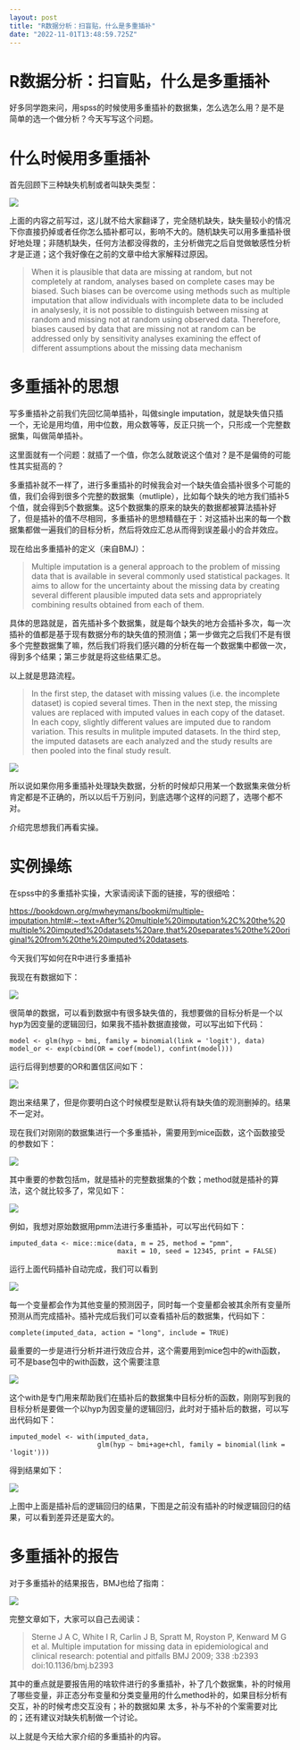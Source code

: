 ```yaml
---
layout: post
title: "R数据分析：扫盲贴，什么是多重插补"
date: "2022-11-01T13:48:59.725Z"
---
```

R数据分析：扫盲贴，什么是多重插补
=================

好多同学跑来问，用spss的时候使用多重插补的数据集，怎么选怎么用？是不是简单的选一个做分析？今天写写这个问题。

什么时候用多重插补
=========

首先回顾下三种缺失机制或者叫缺失类型：

![](https://p26.toutiaoimg.com/img/tos-cn-i-qvj2lq49k0/cc164a548b6c4647a5ead03a59a5bbaa~tplv-tt-shrink:640:0.image)

上面的内容之前写过，这儿就不给大家翻译了，完全随机缺失，缺失量较小的情况下你直接扔掉或者任你怎么插补都可以，影响不大的。随机缺失可以用多重插补很好地处理；非随机缺失，任何方法都没得救的，主分析做完之后自觉做敏感性分析才是正道；这个我好像在之前的文章中给大家解释过原因。

> When it is plausible that data are missing at random, but not completely at random, analyses based on complete cases may be biased. Such biases can be overcome using methods such as multiple imputation that allow individuals with incomplete data to be included in analysesly, it is not possible to distinguish between missing at random and missing not at random using observed data. Therefore, biases caused by data that are missing not at random can be addressed only by sensitivity analyses examining the effect of different assumptions about the missing data mechanism

多重插补的思想
=======

写多重插补之前我们先回忆简单插补，叫做single imputation，就是缺失值只插一个，无论是用均值，用中位数，用众数等等，反正只挑一个，只形成一个完整数据集，叫做简单插补。

这里面就有一个问题：就插了一个值，你怎么就敢说这个值对？是不是偏倚的可能性其实挺高的？

多重插补就不一样了，进行多重插补的时候我会对一个缺失值会插补很多个可能的值，我们会得到很多个完整的数据集（mutliple），比如每个缺失的地方我们插补5个值，就会得到5个数据集。这5个数据集的原来的缺失的数据都被算法插补好了，但是插补的值不尽相同，多重插补的思想精髓在于：对这插补出来的每一个数据集都做一遍我们的目标分析，然后将效应汇总从而得到误差最小的合并效应。

现在给出多重插补的定义（来自BMJ）：

> Multiple imputation is a general approach to the problem of missing data that is available in several commonly used statistical packages. It aims to allow for the uncertainty about the missing data by creating several different plausible imputed data sets and appropriately combining results obtained from each of them.

具体的思路就是，首先插补多个数据集，就是每个缺失的地方会插补多次，每一次插补的值都是基于现有数据分布的缺失值的预测值；第一步做完之后我们不是有很多个完整数据集了嘛，然后我们将我们感兴趣的分析在每一个数据集中都做一次，得到多个结果；第三步就是将这些结果汇总。

以上就是思路流程。

> In the first step, the dataset with missing values (i.e. the incomplete dataset) is copied several times. Then in the next step, the missing values are replaced with imputed values in each copy of the dataset. In each copy, slightly different values are imputed due to random variation. This results in mulitple imputed datasets. In the third step, the imputed datasets are each analyzed and the study results are then pooled into the final study result.

![](https://p9.toutiaoimg.com/img/tos-cn-i-qvj2lq49k0/6ca90f8fde684bc9a896fa211223f338~tplv-tt-shrink:640:0.image)

所以说如果你用多重插补处理缺失数据，分析的时候却只用某一个数据集来做分析肯定都是不正确的，所以以后千万别问，到底选哪个这样的问题了，选哪个都不对。

介绍完思想我们再看实操。

实例操练
====

在spss中的多重插补实操，大家请阅读下面的链接，写的很细哈：

https://bookdown.org/mwheymans/bookmi/multiple-imputation.html#:~:text=After%20multiple%20imputation%2C%20the%20multiple%20imputed%20datasets%20are,that%20separates%20the%20original%20from%20the%20imputed%20datasets.

今天我们写如何在R中进行多重插补

我现在有数据如下：

![](https://p9.toutiaoimg.com/img/tos-cn-i-qvj2lq49k0/57bee3e4fb4d45c4bfd147fa2395f30e~tplv-tt-shrink:640:0.image)

很简单的数据，可以看到数据中有很多缺失值的，我想要做的目标分析是一个以hyp为因变量的逻辑回归，如果我不插补数据直接做，可以写出如下代码：

    model <- glm(hyp ~ bmi, family = binomial(link = 'logit'), data)
    model_or <- exp(cbind(OR = coef(model), confint(model)))

运行后得到想要的OR和置信区间如下：

![](https://p9.toutiaoimg.com/img/tos-cn-i-qvj2lq49k0/eb66c9ce23274334b81cb2aeb7557be0~tplv-tt-shrink:640:0.image)

跑出来结果了，但是你要明白这个时候模型是默认将有缺失值的观测删掉的。结果不一定对。

现在我们对刚刚的数据集进行一个多重插补，需要用到mice函数，这个函数接受的参数如下：

![](https://p26.toutiaoimg.com/img/tos-cn-i-qvj2lq49k0/3ea7978f346443db938b7303528c6e5e~tplv-tt-shrink:640:0.image)

其中重要的参数包括m，就是插补的完整数据集的个数；method就是插补的算法，这个就比较多了，常见如下：

![](https://p9.toutiaoimg.com/img/tos-cn-i-qvj2lq49k0/f70756aff1f54c95a106a6aa039bb06c~tplv-tt-shrink:640:0.image)

例如，我想对原始数据用pmm法进行多重插补，可以写出代码如下：

    imputed_data <- mice::mice(data, m = 25, method = "pmm", 
                               maxit = 10, seed = 12345, print = FALSE)

运行上面代码插补自动完成，我们可以看到

![](https://p26.toutiaoimg.com/img/tos-cn-i-qvj2lq49k0/a584e0c99a894e89830234b6d2c7a52a~tplv-tt-shrink:640:0.image)

每一个变量都会作为其他变量的预测因子，同时每一个变量都会被其余所有变量所预测从而完成插补。插补完成后我们可以查看插补后的数据集，代码如下：

    complete(imputed_data, action = "long", include = TRUE)

最重要的一步是进行分析并进行效应合并，这个需要用到mice包中的with函数，可不是base包中的with函数，这个需要注意

![](https://p26.toutiaoimg.com/img/tos-cn-i-qvj2lq49k0/3707f2711af94e89bfd4bba1a9566e8b~tplv-tt-shrink:640:0.image)

这个with是专门用来帮助我们在插补后的数据集中目标分析的函数，刚刚写到我的目标分析是要做一个以hyp为因变量的逻辑回归，此时对于插补后的数据，可以写出代码如下：

    imputed_model <- with(imputed_data, 
                          glm(hyp ~ bmi+age+chl, family = binomial(link = 'logit')))

得到结果如下：

![](https://p26.toutiaoimg.com/img/tos-cn-i-qvj2lq49k0/272f4100f2ee4e7c8882995fb174d5cc~tplv-tt-shrink:640:0.image)

上图中上面是插补后的逻辑回归的结果，下图是之前没有插补的时候逻辑回归的结果，可以看到差异还是蛮大的。

多重插补的报告
=======

对于多重插补的结果报告，BMJ也给了指南：

![](https://p9.toutiaoimg.com/img/tos-cn-i-qvj2lq49k0/ea6c86013d154dd294822c1afef30440~tplv-tt-shrink:640:0.image)

完整文章如下，大家可以自己去阅读：

> Sterne J A C, White I R, Carlin J B, Spratt M, Royston P, Kenward M G et al. Multiple imputation for missing data in epidemiological and clinical research: potential and pitfalls BMJ 2009; 338 :b2393 doi:10.1136/bmj.b2393

其中的重点就是要报告用的啥软件进行的多重插补，补了几个数据集，补的时候用了哪些变量，非正态分布变量和分类变量用的什么method补的，如果目标分析有交互，补的时候考虑交互没有；补的数据如果 太多，补与不补的个案需要对比的；还有建议对缺失机制做一个讨论。

以上就是今天给大家介绍的多重插补的内容。